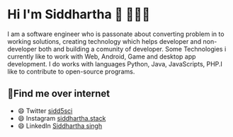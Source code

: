 # Hi I'm Siddhartha 👋 👩🏾‍💻

I am a software engineer who is passonate about converting problem in to working solutions, creating technology which helps developer and non-developer both and building a comunity of developer. Some Technologies i currently like to work with Web, Android, Game and desktop app development. I do works with languages Python, Java, JavaScripts, PHP.I like to contribute to open-source programs.

## 🔭Find me over internet 
* 😄 Twitter [sidd5sci](https://twitter.com) 
* 😄 Instagram [siddhartha.stack](https://instagram.com/siddhartha.stack)
* 😄 LinkedIn [Siddhartha singh](https://linkedin.com/)
<!--
**sidd5sci/sidd5sci** is a ✨ _special_ ✨ repository because its `README.md` (this file) appears on your GitHub profile.

Here are some ideas to get you started:

- 🔭 I’m currently working on ...
- 🌱 I’m currently learning ...
- 👯 I’m looking to collaborate on ...
- 🤔 I’m looking for help with ...
- 💬 Ask me about ...
- 📫 How to reach me: ...
- 😄 Pronouns: ...
- ⚡ Fun fact: ...
-->
